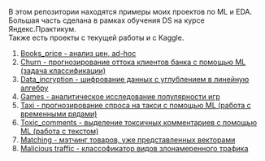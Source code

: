 В этом репозитории находятся примеры моих проектов по ML и EDA.\
Большая часть сделана в рамках обучения DS на курсе Яндекс.Практикум.\
Также есть проекты с текущей работы и с Kaggle.

1. [Books_price - анализ цен, ad-hoc](https://github.com/MashaMelyashinskaya/Piggy_bank/tree/main/Books_price(EDA_little))
2. [Churn - прогнозирование оттока клиентов банка с помощью ML (задача классификации)](https://github.com/MashaMelyashinskaya/Piggy_bank/tree/main/Churn(classification))
3. [Data_incryption - шифрование данных с углублением в линейную алгебру](https://github.com/MashaMelyashinskaya/Piggy_bank/tree/main/Data_incryption(linal))
4. [Games - аналитическое исследование популярности игр](https://github.com/MashaMelyashinskaya/Piggy_bank/tree/main/Games(EDA))
5. [Taxi - прогнозирование спроса на такси с помощью ML (работа с временными рядами)](https://github.com/MashaMelyashinskaya/Piggy_bank/tree/main/Taxi(time_series))
6. [Toxic_comments - выделение токсичных комментариев с помощью ML (работа с текстом)](https://github.com/MashaMelyashinskaya/Piggy_bank/tree/main/Toxic_comments(NLP))
7. [Matching - мэтчинг товаров, уже представленных векторами](https://github.com/MashaMelyashinskaya/Piggy_bank/tree/main/Matching(vector_distance))
8. [Malicious traffic - классофикатор видов злонамеренного трафика]()



		
			
			


